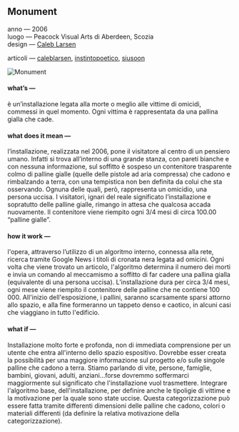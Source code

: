 ## Monument
anno — 2006  
luogo — Peacock Visual Arts di Aberdeen, Scozia  
design — [Caleb Larsen](http://caleblarsen.com/)  

articoli — [caleblarsen](http://caleblarsen.com/monument/), [instintopoetico](https://instintopoetico.wordpress.com/2016/05/22/monument-caleb-larsen/), [siusoon](http://www.siusoon.net/dat/2008/10/08/inspiring-work-monument-if-it-bleeds-it-leads-2006-by-caleb-larsen/)  

![Monument](http://i.imgur.com/rYeQdTq.jpg)


#### what’s —
è un’installazione legata alla morte o meglio alle vittime di omicidi, commessi in quel momento. Ogni vittima è rappresentata da una pallina gialla che cade.

#### what does it mean —
l’installazione, realizzata nel 2006, pone il visitatore al centro di un pensiero umano. Infatti si trova all’interno di una grande stanza, con pareti bianche e con nessuna informazione, sul soffitto è sospeso un contenitore trasparente colmo di palline gialle (quelle delle pistole ad aria compressa) che cadono e rimbalzando a terra, con una tempistica non ben definita da colui che sta osservando. Ognuna delle quali, però, rappresenta un omicidio, una persona uccisa. I visitatori, ignari del reale significato l’installazione e sopratutto delle palline gialle, rimango in attesa che qualcosa accada nuovamente. Il contenitore viene riempito ogni 3/4 mesi di circa 100.00 “palline gialle”. 

#### how it work —
l'opera, attraverso l’utilizzo di un algoritmo interno, connessa alla rete, ricerca tramite Google News i titoli di cronata nera legata ad omicini. Ogni volta che viene trovato un articolo, l'algoritmo determina il numero dei morti e invia un comando al meccamismo a soffitto di far cadere una pallina gialla (equivalente di una persona uccisa). L’installazione dura per circa 3/4 mesi, ogni mese viene riempito il contenitore delle palline che ne contiene 100 000. All'inizio dell'esposizione, i pallini, saranno scarsamente sparsi attorno allo spazio, e alla fine formeranno un tappeto denso e caotico, in alcuni casi che viaggiano in tutto l'edificio.
 
#### what if —
Installazione molto forte e profonda, non di immediata comprensione per un utente che entra all'interno dello spazio espositivo. Dovrebbe esser creata la possibilità per una maggiore informazione sul progetto e/o sulle singole palline che cadono a terra. Stiamo parlando di vite, persone, famiglie, bambini, giovani, adulti, anziani...forse dovremmo soffermarci maggiormente sul significato che l'installazione vuol trasmettere.
Integrare l'algoritmo base, dell'installazione, per definire anche le tipoligie di vittime e la motivazione per la quale sono state uccise. Questa categorizzazione può essere fatta tramite differenti dimensioni delle palline che cadono, colori o materiali differenti (da definire la relativa motivazione della categorizzazione).
